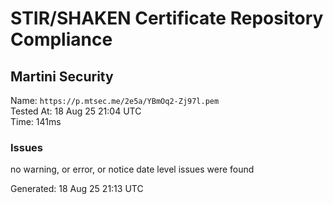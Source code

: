 # STIR/SHAKEN Certificate Repository Compliance

## Martini Security

Name: `https://p.mtsec.me/2e5a/YBmOq2-Zj97l.pem`\
Tested At: 18 Aug 25 21:04 UTC\
Time: 141ms

### Issues

no warning, or error, or notice date level issues were found

Generated: 18 Aug 25 21:13 UTC